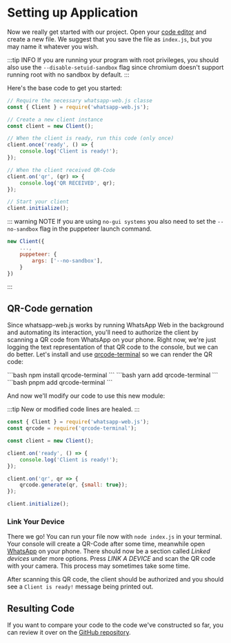 # Setting up Application

Now we really get started with our project. Open your [code editor](/guide/v2/extra-explanations/code-editor) and create a new file. We suggest that you save the file as `index.js`, but you may name it whatever you wish.

:::tip INFO
If you are running your program with root privileges, you should also use the `--disable-setuid-sandbox` flag since chromium doesn't support running root with no sandbox by default.
:::

Here's the base code to get you started:

```js
// Require the necessary whatsapp-web.js classe
const { Client } = require('whatsapp-web.js');

// Create a new client instance
const client = new Client();

// When the client is ready, run this code (only once)
client.once('ready', () => {
    console.log('Client is ready!');
});

// When the client received QR-Code
client.on('qr', (qr) => {
    console.log('QR RECEIVED', qr);
});

// Start your client
client.initialize();
```

::: warning NOTE
If you are using `no-gui systems` you also need to set the `--no-sandbox` flag in the puppeteer launch command.
```js
new Client({
	...,
	puppeteer: {
		args: ['--no-sandbox'],
	}
})
```
:::

## QR-Code gernation

Since whatsapp-web.js works by running WhatsApp Web in the background and automating its interaction, you'll need to authorize the client by scanning a QR code from WhatsApp on your phone. Right now, we're just logging the text representation of that QR code to the console, but we can do better. Let's install and use [qrcode-terminal](https://www.npmjs.com/package/qrcode-terminal) so we can render the QR code:

<code-group>
<code-block title="npm" active>
```bash
npm install qrcode-terminal
```
</code-block>

<code-block title="yarn">
```bash
yarn add qrcode-terminal
```
</code-block>

<code-block title="pnpm">
```bash
pnpm add qrcode-terminal
```
</code-block>
</code-group>

And now we'll modify our code to use this new module:

:::tip
New or modified code lines are healed.
:::

```js {2,11}
const { Client } = require('whatsapp-web.js');
const qrcode = require('qrcode-terminal');

const client = new Client();

client.on('ready', () => {
    console.log('Client is ready!');
});

client.on('qr', qr => {
    qrcode.generate(qr, {small: true});
});

client.initialize();
```

### Link Your Device

There we go! You can run your file now with `node index.js` in your terminal. Your console will create a QR-Code after some time, meanwhile open [WhatsApp](https://www.whatsapp.com/) on your phone. There should now be a section called *Linked devices* under more options. Press *LINK A DEVICE* and scan the QR code with your camera. This process may sometimes take some time.

<!--
Create QR Code
-->

After scanning this QR code, the client should be authorized and you should see a `Client is ready!` message being printed out. 

## Resulting Code

If you want to compare your code to the code we've constructed so far, you can review it over on the [GitHub repository](). 

